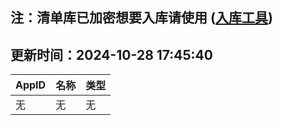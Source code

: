 ## 注：清单库已加密想要入库请使用 ([入库工具](https://github.com/BlankTMing/ManifestAutoUpdate/releases))

## 更新时间：2024-10-28 17:45:40
| AppID | 名称 | 类型  |
| :-------------------- | :----------------------------- | :----------- |
| 无 | 无 | 无 |
